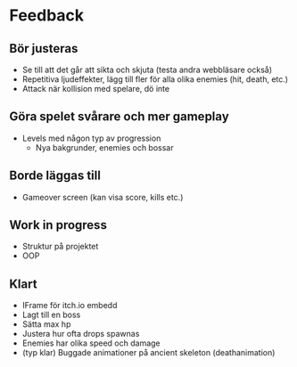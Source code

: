 # Feedback

## Bör justeras
* Se till att det går att sikta och skjuta (testa andra webbläsare också)
* Repetitiva ljudeffekter, lägg till fler för alla olika enemies (hit, death, etc.)
* Attack när kollision med spelare, dö inte


## Göra spelet svårare och mer gameplay
* Levels med någon typ av progression
    - Nya bakgrunder, enemies och bossar


## Borde läggas till
* Gameover screen (kan visa score, kills etc.)


## Work in progress
* Struktur på projektet
* OOP


## Klart
* IFrame för itch.io embedd
* Lagt till en boss
* Sätta max hp
* Justera hur ofta drops spawnas
* Enemies har olika speed och damage
* (typ klar) Buggade animationer på ancient skeleton (deathanimation)